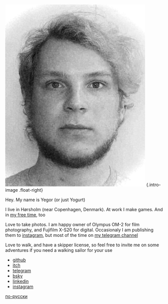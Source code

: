 ![](me_id.jpeg)
{.intro-image .float-right}

Hey. My name is Yegor (or just Yogurt)

I live in Hørsholm (near Copenhagen, Denmark). At work I make games. And in [my free time](https://yogurtthehorse.itch.io), too

Love to take photos. I am happy owner of Olympus OM-2 for film photography, and Fujifilm X-S20 for digital. Occasionaly I am publishing them to [instagram](https://instagram.com/yogurtthehorse), but most of the time on [my telegram channel](https://t.me/ytpastwf)

Love to walk, and have a skipper license, so feel free to invite me on some adventures if you need a walking sailor for your use

- [github](https://github.com/yogurtthehorse)
- [itch](https://yogurtthehorse.itch.io)
- [telegram](https://t.me/yogurtthehorse)
- [bsky](https://bsky.app/profile/yogurtthehor.se)
- [linkedin](https://linkedin.com/in/yogurt)
- [instagram](https://instagram.com/yogurtthehorse)

[по-русски](/ru)
